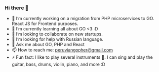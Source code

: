 ### Hi there 👋

- 🔭  I’m currently working on a migration from PHP microservices to GO. React JS for Frontend purposes.
- 🌱  I’m currently learning all about GO <3 :D
- 👯  I’m looking to collaborate on new startups.
- 🤔  I’m looking for help with Russian language.
- 💬  Ask me about GO, PHP and React
- 📫  How to reach me: peruviangopher@gmail.com
- ⚡  Fun fact: I like to play several instruments :guitar:. I can sing and play the guitar, bass, drums, violin, piano, and more :D
